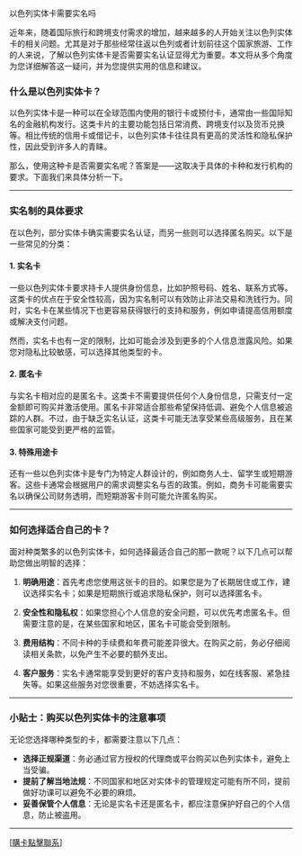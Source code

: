 以色列实体卡需要实名吗  

近年来，随着国际旅行和跨境支付需求的增加，越来越多的人开始关注以色列实体卡的相关问题。尤其是对于那些经常往返以色列或者计划前往这个国家旅游、工作的人来说，了解以色列实体卡是否需要实名认证显得尤为重要。本文将从多个角度为您详细解答这一疑问，并为您提供实用的信息和建议。

### 什么是以色列实体卡？  
以色列实体卡是一种可以在全球范围内使用的银行卡或预付卡，通常由一些国际知名的金融机构发行。这类卡片的主要功能包括日常消费、跨境支付以及货币兑换等。相比传统的信用卡或借记卡，以色列实体卡往往具有更高的灵活性和隐私保护性，因此受到许多人的青睐。

那么，使用这种卡是否需要实名呢？答案是——这取决于具体的卡种和发行机构的要求。下面我们来具体分析一下。

---

### 实名制的具体要求  
在以色列，部分实体卡确实需要实名认证，而另一些则可以选择匿名购买。以下是一些常见的分类：

#### 1. **实名卡**  
一些以色列实体卡要求持卡人提供身份信息，比如护照号码、姓名、联系方式等。这类卡的优点在于安全性较高，因为实名制可以有效防止非法交易和洗钱行为。同时，实名卡在某些情况下也更容易获得银行的支持和服务，例如申请提高信用额度或解决支付问题。

然而，实名卡也有一定的限制，比如可能会涉及到更多的个人信息泄露风险。如果您对隐私比较敏感，可以选择其他类型的卡。

#### 2. **匿名卡**  
与实名卡相对应的是匿名卡。这类卡不需要提供任何个人身份信息，只需支付一定金额即可购买并激活使用。匿名卡非常适合那些希望保持低调、避免个人信息被追踪的人群。不过，由于缺乏实名认证，这类卡可能无法享受某些高级服务，且在某些国家可能受到更严格的监管。

#### 3. **特殊用途卡**  
还有一些以色列实体卡是专门为特定人群设计的，例如商务人士、留学生或短期游客。这些卡通常会根据用户的需求调整实名与否的政策。例如，商务卡可能需要实名以确保公司财务透明，而短期游客卡则可能允许匿名购买。

---

### 如何选择适合自己的卡？  
面对种类繁多的以色列实体卡，如何选择最适合自己的那一款呢？以下几点可以帮助您做出明智的选择：

1. **明确用途**：首先考虑您使用这张卡的目的。如果您是为了长期居住或工作，建议选择实名卡；如果是短期旅行或追求隐私保护，则可以选择匿名卡。
   
2. **安全性和隐私权**：如果您担心个人信息的安全问题，可以优先考虑匿名卡。但需要注意的是，在某些国家和地区，匿名卡可能会受到限制。

3. **费用结构**：不同卡种的手续费和年费可能差异很大。在购买之前，务必仔细阅读相关条款，以免产生不必要的额外支出。

4. **客户服务**：实名卡通常能享受到更好的客户支持和服务，如在线客服、紧急挂失等。如果这些服务对您很重要，不妨选择实名卡。

---

### 小贴士：购买以色列实体卡的注意事项  
无论您选择哪种类型的卡，都需要注意以下几点：

- **选择正规渠道**：务必通过官方授权的代理商或平台购买以色列实体卡，避免上当受骗。
- **提前了解当地法规**：不同国家和地区对实体卡的管理规定可能有所不同，提前做好功课可以避免不必要的麻烦。
- **妥善保管个人信息**：无论是实名卡还是匿名卡，都应注意保护好自己的个人信息，防止被盗用。

---

[[購卡點擊聯系](https://t.me/s/esim1088)]